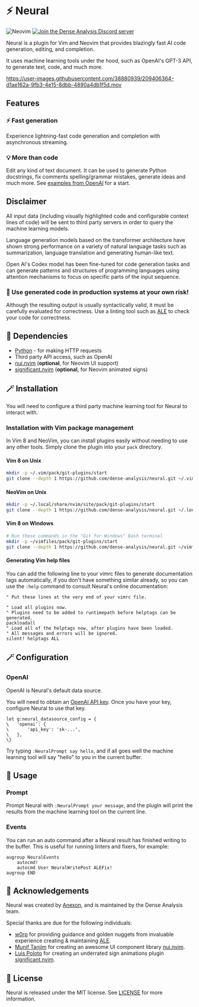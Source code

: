 # ⚡ Neural

![Neovim](https://img.shields.io/badge/NeoVim-%2357A143.svg?&style=for-the-badge&logo=neovim&logoColor=white) [![Join the Dense Analysis Discord server](https://img.shields.io/badge/chat-Discord-5865F2?style=for-the-badge&logo=appveyor)](https://discord.gg/5zFD6pQxDk)

Neural is a plugin for Vim and Neovim that provides blazingly fast AI code
generation, editing, and completion.

It uses machine learning tools under the hood, such as OpenAI's GPT-3 API, to
generate text, code, and much more.

https://user-images.githubusercontent.com/38880939/209406364-d1ae162a-9fb3-4e15-8dbb-4890a4db1f5d.mov

## Features

### ⚡ Fast generation

Experience lightning-fast code generation and completion with asynchronous
streaming.

### 💡 More than code

Edit any kind of text document. It can be used to generate Python docstrings,
fix comments spelling/grammar mistakes, generate ideas and much more. See
[examples from OpenAI](https://beta.openai.com/examples) for a start.

## Disclaimer

All input data (including visually highlighted code and configurable context
lines of code) will be sent to third party servers in order to query the machine
learning models.

Language generation models based on the transformer architecture have shown
strong performance on a variety of natural language tasks such as summarization,
language translation and generating human-like text.

Open AI's Codex model has been fine-tuned for code generation tasks and can
generate patterns and structures of programming languages using attention
mechanisms to focus on specific parts of the input sequence.

### 🚨 Use generated code in production systems at your own risk!

Although the resulting output is usually syntactically valid, it must be
carefully evaluated for correctness. Use a linting tool such as
[ALE](https://github.com/dense-analysis/ale) to check your code for correctness.

## 🔌 Dependencies

- [Python](https://www.python.org/) - for making HTTP requests
- Third party API access, such as OpenAI
- [nui.nvim](https://github.com/MunifTanjim/nui.nvim) (**optional**, for Neovim UI support)
- [significant.nvim](https://github.com/ElPiloto/significant.nvim) (**optional**, for Neovim animated signs)

## 🪄 Installation

You will need to configure a third party machine learning tool for Neural to
interact with.

### Installation with Vim package management

In Vim 8 and NeoVim, you can install plugins easily without needing to use
any other tools. Simply clone the plugin into your `pack` directory.

#### Vim 8 on Unix

```bash
mkdir -p ~/.vim/pack/git-plugins/start
git clone --depth 1 https://github.com/dense-analysis/neural.git ~/.vim/pack/git-plugins/start/neural
```

#### NeoVim on Unix

```bash
mkdir -p ~/.local/share/nvim/site/pack/git-plugins/start
git clone --depth 1 https://github.com/dense-analysis/neural.git ~/.local/share/nvim/site/pack/git-plugins/start/neural
```

#### Vim 8 on Windows

```bash
# Run these commands in the "Git for Windows" Bash terminal
mkdir -p ~/vimfiles/pack/git-plugins/start
git clone --depth 1 https://github.com/dense-analysis/neural.git ~/vimfiles/pack/git-plugins/start/neural
```

#### Generating Vim help files

You can add the following line to your vimrc files to generate documentation
tags automatically, if you don't have something similar already, so you can use
the `:help` command to consult Neural's online documentation:

```vim
" Put these lines at the very end of your vimrc file.

" Load all plugins now.
" Plugins need to be added to runtimepath before helptags can be generated.
packloadall
" Load all of the helptags now, after plugins have been loaded.
" All messages and errors will be ignored.
silent! helptags ALL
```

## 🪄 Configuration

### OpenAI

OpenAI is Neural's default data source.

You will need to obtain an [OpenAI API key](https://beta.openai.com/signup/).
Once you have your key, configure Neural to use that key.

```vim
let g:neural_datasource_config = {
\   'openai': {
\       'api_key': 'sk-...',
\   },
\}
```

Try typing `:NeuralPrompt say hello`, and if all goes well the machine learning
tool will say "hello" to you in the current buffer.

## 🚀 Usage

### Prompt

Prompt Neural with `:NeuralPrompt your message`, and the plugin will print the
results from the machine learning tool on the current line.

### Events

You can run an auto command after a Neural result has finished writing to the
buffer. This is useful for running linters and fixers, for example:

```vim
augroup NeuralEvents
    autocmd!
    autocmd User NeuralWritePost ALEFix!
augroup END
```

## 📜 Acknowledgements

Neural was created by [Anexon](https://github.com/Angelchev), and is maintained
by the Dense Analysis team.

Special thanks are due for the following individuals:

- [w0rp](https://github.com/w0rp) for providing guidance and golden nuggets from
  invaluable experience creating & maintaining
  [ALE](https://github.com/dense-analysis/ale).
- [Munif Tanjim](https://github.com/MunifTanjim/) for creating an awesome UI
  component library [nui.nvim](https://github.com/MunifTanjim/nui.nvim).
- [Luis Poloto](https://github.com/ElPiloto) for creating an underrated sign
  animations plugin
  [significant.nvim](https://github.com/ElPiloto/significant.nvim).

## 📙 License

Neural is released under the MIT license. See
[LICENSE](https://github.com/dense-analysis/neural/blob/master/LICENSE.md) for
more information.
